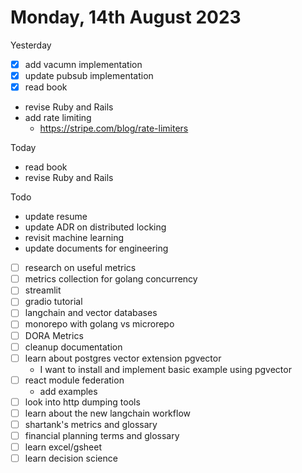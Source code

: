 # Monday, 14th August 2023


Yesterday
- [x] add vacumn implementation
- [x] update  pubsub implementation
- [x] read book
- revise Ruby and Rails
- add rate limiting
  - https://stripe.com/blog/rate-limiters


Today
- read book
- revise Ruby and Rails


Todo
- update resume
- update ADR on distributed locking
- revisit machine learning
- update documents for engineering
- [ ] research on useful metrics
- [ ] metrics collection for golang concurrency
- [ ] streamlit
- [ ] gradio tutorial
- [ ] langchain and vector databases
- [ ] monorepo with golang vs microrepo
- [ ] DORA Metrics
- [ ] cleanup documentation
- [ ] learn about postgres vector extension pgvector
	- I want to install and implement basic example using pgvector
- [ ] react module federation
  - add examples
- [ ] look into http dumping tools
- [ ] learn about the new langchain workflow
- [ ] shartank's metrics and glossary
- [ ] financial planning terms and glossary
- [ ] learn excel/gsheet
- [ ] learn decision science
